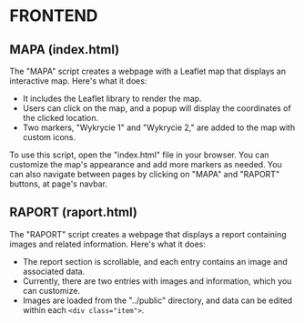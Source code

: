 # FRONTEND

## MAPA (index.html)

The "MAPA" script creates a webpage with a Leaflet map that displays an interactive map. Here's what it does:

- It includes the Leaflet library to render the map.
- Users can click on the map, and a popup will display the coordinates of the clicked location.
- Two markers, "Wykrycie 1" and "Wykrycie 2," are added to the map with custom icons.

To use this script, open the "index.html" file in your browser. You can customize the map's appearance and add more markers as needed.
You can also navigate between pages by clicking on "MAPA" and "RAPORT" buttons, at page's navbar.

## RAPORT (raport.html)

The "RAPORT" script creates a webpage that displays a report containing images and related information. Here's what it does:

- The report section is scrollable, and each entry contains an image and associated data.
- Currently, there are two entries with images and information, which you can customize.
- Images are loaded from the "../public" directory, and data can be edited within each `<div class="item">`.
